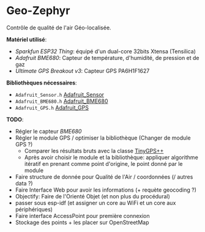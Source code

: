 # Geo-Zephyr
Contrôle de qualité de l'air Géo-localisée.

**Matériel utilisé**:
- *Sparkfun ESP32 Thing*: équipé d'un dual-core 32bits Xtensa (Tensilica)
- *Adafruit BME680*: Capteur de température, d'humidité, de pression et de gaz
- *Ultimate GPS Breakout v3*: Capteur GPS PA6H1F1627
<!-- - *GP-735T*: module GPS -->

**Bibliothèques nécessaires**:
- `Adafruit_Sensor.h` [Adafruit_Sensor](https://github.com/adafruit/Adafruit_Sensor "Lien GitHub pour la Unified Sensor library")
- `Adafruit_BME680.h` [Adafruit_BME680](https://github.com/adafruit/Adafruit_BME680 "Lien GitHub pour le BME680")
- `Adafruit_GPS.h` [Adafruit_GPS](https://github.com/adafruit/Adafruit_GPS/ "Lien GitHub pour la bibliothèque GPS d'Adafruit")

**TODO**:
  - Régler le capteur *BME680*
  - Régler le module GPS / optimiser la bibliothèque (Changer de module GPS ?)
    - Comparer les résultats bruts avec la classe [TinyGPS++](https://github.com/mikalhart/TinyGPSPlus "Lien GitHub pour la classe TinyGPS++")
    - Après avoir choisir le module et la bibliothèque: appliquer algorithme itératif en prenant comme point d'origine, le point donné par le module
  - Faire structure de donnée pour Qualité de l'Air / coordonnées (/ autres data ?)
  - Faire Interface Web pour avoir les informations (+ requète geocoding ?)
  - Objectify: Faire de l'Orienté Objet (et non plus du procédural)
  - passer sous esp-idf (et assigner un core au WiFi et un core aux périphériques)
  - Faire interface AccessPoint pour première connexion
  - Stockage des points + les placer sur OpenStreetMap

